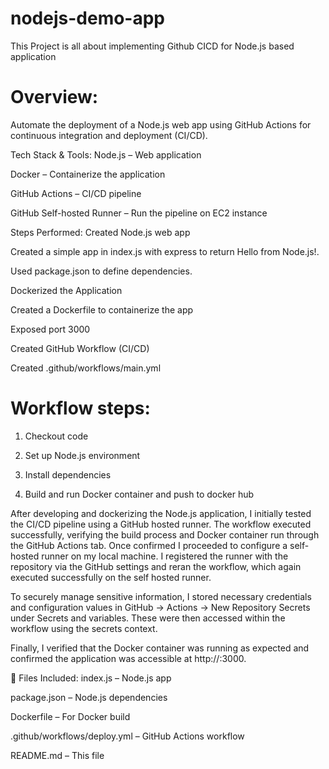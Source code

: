 # nodejs-demo-app
This Project is all about implementing Github CICD for Node.js based application

# Overview:
Automate the deployment of a Node.js web app using GitHub Actions for continuous integration and deployment (CI/CD).

Tech Stack & Tools:
Node.js – Web application 

Docker – Containerize the application

GitHub Actions – CI/CD pipeline

GitHub Self-hosted Runner – Run the pipeline on EC2 instance

Steps Performed:
Created Node.js web app

Created a simple app in index.js with express to return Hello from Node.js!.

Used package.json to define dependencies.

Dockerized the Application

Created a Dockerfile to containerize the app

Exposed port 3000

Created GitHub Workflow (CI/CD)

Created .github/workflows/main.yml

# Workflow steps:

1. Checkout code

2. Set up Node.js environment

3. Install dependencies

4. Build and run Docker container and push to docker hub

After developing and dockerizing the Node.js application, I initially tested the CI/CD pipeline using a GitHub hosted runner. The workflow executed successfully, verifying the build process and Docker container run through the GitHub Actions tab. Once confirmed I proceeded to configure a self-hosted runner on my local machine. I registered the runner with the repository via the GitHub settings and reran the workflow, which again executed successfully on the self hosted runner.

To securely manage sensitive information, I stored necessary credentials and configuration values in GitHub → Actions → New Repository Secrets under Secrets and variables. These were then accessed within the workflow using the secrets context. 

Finally, I verified that the Docker container was running as expected and confirmed the application was accessible at http://<EC2-publicip>:3000.



📂 Files Included:
index.js – Node.js app

package.json – Node.js dependencies

Dockerfile – For Docker build

.github/workflows/deploy.yml – GitHub Actions workflow

README.md – This file
